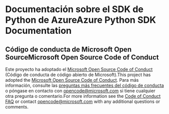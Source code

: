 # <a name="azure-python-sdk-documentation"></a><span data-ttu-id="36db6-101">Documentación sobre el SDK de Python de Azure</span><span class="sxs-lookup"><span data-stu-id="36db6-101">Azure Python SDK Documentation</span></span>

## <a name="microsoft-open-source-code-of-conduct"></a><span data-ttu-id="36db6-102">Código de conducta de Microsoft Open Source</span><span class="sxs-lookup"><span data-stu-id="36db6-102">Microsoft Open Source Code of Conduct</span></span>
<span data-ttu-id="36db6-103">Este proyecto ha adoptado el [Microsoft Open Source Code of Conduct](https://opensource.microsoft.com/codeofconduct/) (Código de conducta de código abierto de Microsoft).</span><span class="sxs-lookup"><span data-stu-id="36db6-103">This project has adopted the [Microsoft Open Source Code of Conduct](https://opensource.microsoft.com/codeofconduct/).</span></span>
<span data-ttu-id="36db6-104">Para más información, consulte las [preguntas más frecuentes del código de conducta](https://opensource.microsoft.com/codeofconduct/faq/) o póngase en contacto con [opencode@microsoft.com](mailto:opencode@microsoft.com) si tiene cualquier otra pregunta o comentario.</span><span class="sxs-lookup"><span data-stu-id="36db6-104">For more information see the [Code of Conduct FAQ](https://opensource.microsoft.com/codeofconduct/faq/) or contact [opencode@microsoft.com](mailto:opencode@microsoft.com) with any additional questions or comments.</span></span>
